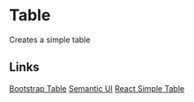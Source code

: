 # Table

Creates a simple table

## Links

[Bootstrap Table](https://getbootstrap.com/docs/4.3/content/tables/)
[Semantic UI](https://react.semantic-ui.com/collections/table/)
[React Simple Table](http://kyleamathews.github.io/react-simple-table/)
